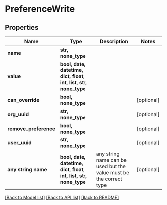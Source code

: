 # PreferenceWrite


## Properties
Name | Type | Description | Notes
------------ | ------------- | ------------- | -------------
**name** | **str, none_type** |  | 
**value** | **bool, date, datetime, dict, float, int, list, str, none_type** |  | 
**can_override** | **bool, none_type** |  | [optional] 
**org_uuid** | **str, none_type** |  | [optional] 
**remove_preference** | **bool, none_type** |  | [optional] 
**user_uuid** | **str, none_type** |  | [optional] 
**any string name** | **bool, date, datetime, dict, float, int, list, str, none_type** | any string name can be used but the value must be the correct type | [optional]

[[Back to Model list]](../README.md#documentation-for-models) [[Back to API list]](../README.md#documentation-for-api-endpoints) [[Back to README]](../README.md)


